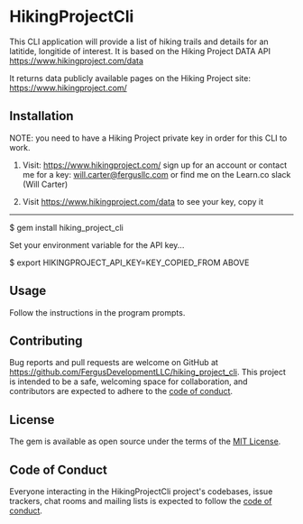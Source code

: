 # HikingProjectCli

This CLI application will provide a list of hiking trails and details for an latitide, longitide of interest. It is based on the Hiking Project DATA API https://www.hikingproject.com/data 

It returns data publicly available pages on the Hiking Project site: https://www.hikingproject.com/

## Installation

NOTE: you need to have a Hiking Project private key in order for this CLI to work.

1. Visit: https://www.hikingproject.com/ sign up for an account or contact me for a key: will.carter@fergusllc.com or find me on the Learn.co slack (Will Carter)

2. Visit https://www.hikingproject.com/data to see your key, copy it

---

$ gem install hiking_project_cli

Set your environment variable for the API key...

$ export HIKINGPROJECT_API_KEY=KEY_COPIED_FROM ABOVE

## Usage

Follow the instructions in the program prompts.

## Contributing

Bug reports and pull requests are welcome on GitHub at https://github.com/FergusDevelopmentLLC/hiking_project_cli. This project is intended to be a safe, welcoming space for collaboration, and contributors are expected to adhere to the [code of conduct](https://github.com/FergusDevelopmentLLC/hiking_project_cli/blob/master/CODE_OF_CONDUCT.md).


## License

The gem is available as open source under the terms of the [MIT License](https://opensource.org/licenses/MIT).

## Code of Conduct

Everyone interacting in the HikingProjectCli project's codebases, issue trackers, chat rooms and mailing lists is expected to follow the [code of conduct](https://github.com/[USERNAME]/hiking_project_cli/blob/master/CODE_OF_CONDUCT.md).
